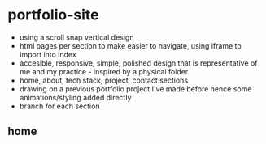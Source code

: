 # portfolio-site

- using a scroll snap vertical design
- html pages per section to make easier to navigate, using iframe to import into index
- accesible, responsive, simple, polished design that is representative of me and my practice - inspired by a physical folder
- home, about, tech stack, project, contact sections
- drawing on a previous portfolio project I've made before hence some animations/styling added directly
- branch for each section

## home
